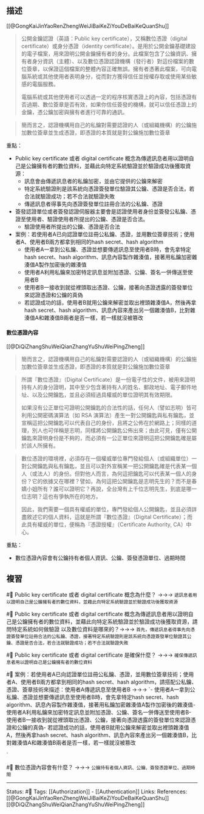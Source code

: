## 描述


[[@GongKaiJinYaoRenZhengWeiJiBaiKeZiYouDeBaiKeQuanShu]]
> 公開金鑰認證（英語：Public key certificate），又稱數位憑證（digital certificate）或身分憑證（identity certificate）。是用於公開金鑰基礎建設的電子檔案，用來證明公開金鑰擁有者的身分。此檔案包含了公鑰資訊、擁有者身分資訊（主體）、以及數位憑證認證機構（發行者）對這份檔案的數位簽章，以保證這個檔案的整體內容正確無誤。擁有者憑著此檔案，可向電腦系統或其他使用者表明身分，從而對方獲得信任並授權存取或使用某些敏感的電腦服務。
> 
> 電腦系統或其他使用者可以透過一定的程序核實憑證上的內容，包括憑證有否過期、數位簽章是否有效，如果你信任簽發的機構，就可以信任憑證上的金鑰，憑公鑰加密與擁有者進行可靠的通訊。

> 簡而言之，認證機構用自己的私鑰對需要認證的人（或組織機構）的公鑰施加數位簽章並生成憑證，即憑證的本質就是對公鑰施加數位簽章

重點：

- Public key certificate 或者 digital certificate 概念為傳遞訊息者用以證明自己是公鑰擁有者的數位資料，並藉此向特定系統驗證並於驗證成功後獲取資源：
	- 訊息會由傳遞訊息者的私鑰加密，並由它提供的公鑰來解密
	- 特定系統驗證則是該系統向憑證簽發單位驗證其公鑰、憑證是否合法，若合法就驗證成功；若不合法就驗證失敗
	- 傳遞訊息者得事先向憑證簽發單位註冊合法的公私鑰、憑證
- 簽發認證單位或者簽發認證伺服器主要會是認證使用者身份並簽發公私鑰、憑證至使用者、驗證使用者所提出的公鑰、憑證是否合法。
	- 驗證使用者所提出的公鑰、憑證是否合法
- 案例：若使用者A已向認證單位註冊公私鑰、憑證，並用數位簽章技術；使用者A、使用者B兩方都拿到相同的hash secret、hash algorithm
	- 使用者A一拿到公私鑰、憑證並想要傳遞訊息至使用者B時，會先拿特定hash secret、hash algorithm、訊息內容製作雜湊值，接著用私鑰加密雜湊值A製作加密後的雜湊值
	- 使用者A利用私鑰來加密特定訊息並附加憑證、公鑰、簽名一併傳送至使用者B
	- 使用者B一接收到就從裡頭取出憑證、公鑰，接著向憑證透露的簽發單位來認證憑證和公鑰的真偽
	- 若認證成功的話，使用者B就用公鑰來解密並取出裡頭雜湊值A，然後再拿hash secret、hash algorithm、訊息內容來產出另一個雜湊值B，比對雜湊值A和雜湊值B兩者是否一樣，若一樣就沒被篡改


#### 數位憑證內容

[[@DiQiZhangShuWeiQianZhangYuShuWeiPingZheng]]
> 簡而言之，認證機構用自己的私鑰對需要認證的人（或組織機構）的公鑰施加數位簽章並生成憑證，即憑證的本質就是對公鑰施加數位簽章


> 所謂『數位憑證』（Digital Certificate）是一份電子性的文件，被用來證明持有人的身分證明，其中至少包含著持有人的姓名、郵政地址、電子郵件地址、以及公開鑰匙，並且必須經過具權威的單位證明其有效期限。
> 
> 如果沒有公正單位可證明公開鑰匙的合法性的話，任何人（譬如志明）皆可利用公開密碼演算法（如 RSA 演算法）產生一對公開鑰匙與私有鑰匙，並宣稱這把公開鑰匙可以代表自己的身份，且將之公佈在於網路上；同樣的道理，別人也可佯稱是志明，同樣將公開鑰匙公佈出來；由此可見，僅有公開鑰匙來證明身份是不夠的，而必須有一公正單位來證明這把公開鑰匙確是屬於該人所擁有。

> 數位憑證的環境裡，必須存在一個權威單位專門發給個人（或組織單位）一對公開鑰匙與私有鑰匙，並且可以對外宣稱某一把公開鑰匙確是代表某一個人（或法人）的身份。但對他人而言，為何這把鑰匙可以代表某一個人的身份？它的依據又在哪裡？譬如，為何這把公開鑰匙是志明先生的？而不是春嬌小姐所有？誰可以證明它？再說，全台灣有上千位志明先生，到底是哪一位志明？這也有爭執所在的地方。
> 
> 因此，我們需要一個具有權威的單位，專門發給個人公開鑰匙，並且必須詳盡敘述它的個人資料，這就是所謂『數位憑證』（Digital Certificate）；而此具有權威的單位，便稱為『憑證授權』（Certificate Authority, CA）中心。


重點：

- 數位憑證內容會有公鑰持有者個人資訊、公鑰、簽發憑證單位、過期時間



## 複習

#🧠 Public key certificate 或者 digital certificate 概念為什麼？ ->->-> `遞訊息者用以證明自己是公鑰擁有者的數位資料，並藉此向特定系統驗證並於驗證成功後獲取資源`
<!--SR:!2023-06-05,78,230-->

#🧠 Public key certificate 或者 digital certificate 概念為傳遞訊息者用以證明自己是公鑰擁有者的數位資料，並藉此向特定系統驗證並於驗證成功後獲取資源，請問特定系統如何做驗證 以及數位資料是哪來的？->->-> `首先，傳遞訊息者得事先向憑證簽發單位註冊合法的公私鑰、憑證，接著特定系統驗證則是該系統向憑證簽發單位驗證其公鑰、憑證是否合法，若合法就驗證成功；若不合法就驗證失敗`
<!--SR:!2023-04-22,57,250-->

#🧠 Public key certificate 或者 digital certificate 是確保什麼？ ->->-> `確保傳遞訊息者用以證明自己是公鑰擁有者的數位資料`
<!--SR:!2023-04-07,11,210-->

#🧠 案例：若使用者A已向認證單位註冊公私鑰、憑證，並用數位簽章技術；使用者A、使用者B兩方都拿到相同的hash secret、hash algorithm，請搭配公私鑰、憑證、簽章技術來描述：使用者A傳遞訊息至使用者B ->->-> `- 使用者A一拿到公私鑰、憑證並想要傳遞訊息至使用者B時，會先拿特定hash secret、hash algorithm、訊息內容製作雜湊值，接著用私鑰加密雜湊值A製作加密後的雜湊值- 使用者A利用私鑰來加密特定訊息並附加憑證、公鑰、簽名一併傳送至使用者B- 使用者B一接收到就從裡頭取出憑證、公鑰，接著向憑證透露的簽發單位來認證憑證和公鑰的真偽- 若認證成功的話，使用者B就用公鑰來解密並取出裡頭雜湊值A，然後再拿hash secret、hash algorithm、訊息內容來產出另一個雜湊值B，比對雜湊值A和雜湊值B兩者是否一樣，若一樣就沒被篡改
<!--SR:!2023-06-30,100,250-->
`


#🧠 數位憑證內容會有什麼？ ->->-> `公鑰持有者個人資訊、公鑰、簽發憑證單位、過期時間`
<!--SR:!2023-04-14,41,230-->





---
Status: #🌱 
Tags:
[[Authorization]] - [[Authentication]]
Links:
References:
[[@GongKaiJinYaoRenZhengWeiJiBaiKeZiYouDeBaiKeQuanShu]]
[[@DiQiZhangShuWeiQianZhangYuShuWeiPingZheng]]